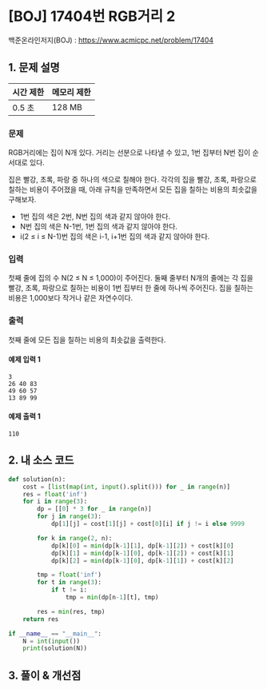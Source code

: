 # [BOJ] 17404번 RGB거리 2

백준온라인저지(BOJ) :  https://www.acmicpc.net/problem/17404



## 1. 문제 설명

| 시간 제한 | 메모리 제한 | 
| :-------- | :---------- |
| 0.5 초      | 128 MB      | 

### 문제

RGB거리에는 집이 N개 있다. 거리는 선분으로 나타낼 수 있고, 1번 집부터 N번 집이 순서대로 있다.

집은 빨강, 초록, 파랑 중 하나의 색으로 칠해야 한다. 각각의 집을 빨강, 초록, 파랑으로 칠하는 비용이 주어졌을 때, 아래 규칙을 만족하면서 모든 집을 칠하는 비용의 최솟값을 구해보자.

- 1번 집의 색은 2번, N번 집의 색과 같지 않아야 한다.
- N번 집의 색은 N-1번, 1번 집의 색과 같지 않아야 한다.
- i(2 ≤ i ≤ N-1)번 집의 색은 i-1, i+1번 집의 색과 같지 않아야 한다.

### 입력

첫째 줄에 집의 수 N(2 ≤ N ≤ 1,000)이 주어진다. 둘째 줄부터 N개의 줄에는 각 집을 빨강, 초록, 파랑으로 칠하는 비용이 1번 집부터 한 줄에 하나씩 주어진다. 집을 칠하는 비용은 1,000보다 작거나 같은 자연수이다.

### 출력

첫째 줄에 모든 집을 칠하는 비용의 최솟값을 출력한다.

#### 예제 입력 1

```
3
26 40 83
49 60 57
13 89 99
```

#### 예제 출력 1

```
110
```


## 2. 내 소스 코드

```python
def solution(n):
    cost = [list(map(int, input().split())) for _ in range(n)]
    res = float('inf')
    for i in range(3):
        dp = [[0] * 3 for _ in range(n)]
        for j in range(3):
            dp[1][j] = cost[1][j] + cost[0][i] if j != i else 9999

        for k in range(2, n):
            dp[k][0] = min(dp[k-1][1], dp[k-1][2]) + cost[k][0]
            dp[k][1] = min(dp[k-1][0], dp[k-1][2]) + cost[k][1]
            dp[k][2] = min(dp[k-1][0], dp[k-1][1]) + cost[k][2]

        tmp = float('inf')
        for t in range(3):
            if t != i:
                tmp = min(dp[n-1][t], tmp)

        res = min(res, tmp)
    return res

if __name__ == "__main__":
    N = int(input())
    print(solution(N))
```



## 3. 풀이 & 개선점
